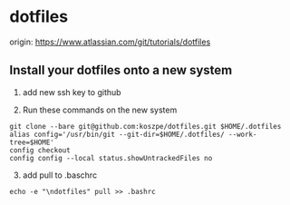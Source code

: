 # dotfiles

origin: https://www.atlassian.com/git/tutorials/dotfiles

## Install your dotfiles onto a new system

1. add new ssh key to github

2. Run these commands on the new system
```
git clone --bare git@github.com:koszpe/dotfiles.git $HOME/.dotfiles
alias config='/usr/bin/git --git-dir=$HOME/.dotfiles/ --work-tree=$HOME'
config checkout
config config --local status.showUntrackedFiles no
```

3. add pull to .baschrc
```
echo -e "\ndotfiles" pull >> .bashrc 
```
